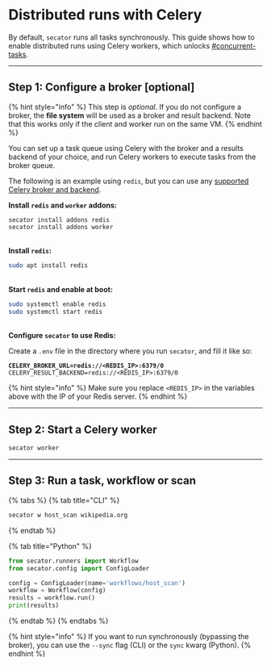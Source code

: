 # Distributed runs with Celery

By default, `secator` runs all tasks synchronously. This guide shows how to enable distributed runs using Celery workers, which unlocks [#concurrent-tasks](../for-developers/writing-workflows.md#concurrent-tasks "mention").

***

## Step 1: Configure a broker \[optional]

{% hint style="info" %}
This step is _optional_. If you do not configure a broker, the **file system** will be used as a broker and result backend. Note that this works only if the client and worker run on the same VM.
{% endhint %}

You can set up a task queue using Celery with the broker and a results backend of your choice, and run Celery workers to execute tasks from the broker queue.

The following is an example using `redis`, but you can use any [supported Celery broker and backend](https://docs.celeryq.dev/en/stable/getting-started/backends-and-brokers/index.html).

**Install `redis` and `worker`  addons:**

```
secator install addons redis
secator install addons worker
```

\
**Install `redis`:**

```sh
sudo apt install redis
```

\
**Start `redis` and enable at boot:**

```sh
sudo systemctl enable redis
sudo systemctl start redis
```

\
**Configure `secator` to use Redis:**

Create a `.env` file in the directory where you run `secator`, and fill it like so:

<pre class="language-sh"><code class="lang-sh"><strong>CELERY_BROKER_URL=redis://&#x3C;REDIS_IP>:6379/0
</strong>CELERY_RESULT_BACKEND=redis://&#x3C;REDIS_IP>:6379/0
</code></pre>

{% hint style="info" %}
Make sure you replace `<REDIS_IP>` in the variables above with the IP of your Redis server.
{% endhint %}

***

## **Step 2: Start a Celery worker**

```sh
secator worker
```

***

## **Step 3: Run a task, workflow or scan**

{% tabs %}
{% tab title="CLI" %}
```bash
secator w host_scan wikipedia.org
```
{% endtab %}

{% tab title="Python" %}
```python
from secator.runners import Workflow
from secator.config import ConfigLoader

config = ConfigLoader(name='workflows/host_scan')
workflow = Workflow(config)
results = workflow.run()
print(results)
```
{% endtab %}
{% endtabs %}

{% hint style="info" %}
If you want to run synchronously (bypassing the broker), you can use the `--sync` flag (CLI) or the `sync` kwarg (Python).
{% endhint %}
